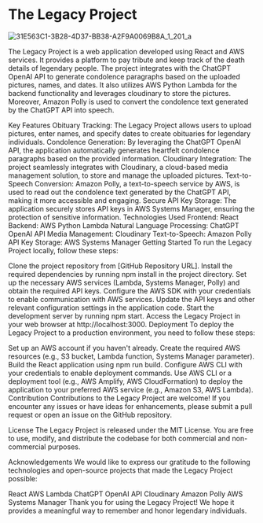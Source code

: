 # The Legacy Project

![31E563C1-3B28-4D37-BB38-A2F9A0069B8A_1_201_a](https://github.com/masroorposh10/The-Legacy/assets/113950154/f34e7d60-57f9-4a91-bfec-040d02f448f3)




The Legacy Project is a web application developed using React and AWS services. It provides a platform to pay tribute and keep track of the death details of legendary people. The project integrates with the ChatGPT OpenAI API to generate condolence paragraphs based on the uploaded pictures, names, and dates. It also utilizes AWS Python Lambda for the backend functionality and leverages cloudinary to store the pictures. Moreover, Amazon Polly is used to convert the condolence text generated by the ChatGPT API into speech.

Key Features
Obituary Tracking: The Legacy Project allows users to upload pictures, enter names, and specify dates to create obituaries for legendary individuals.
Condolence Generation: By leveraging the ChatGPT OpenAI API, the application automatically generates heartfelt condolence paragraphs based on the provided information.
Cloudinary Integration: The project seamlessly integrates with Cloudinary, a cloud-based media management solution, to store and manage the uploaded pictures.
Text-to-Speech Conversion: Amazon Polly, a text-to-speech service by AWS, is used to read out the condolence text generated by the ChatGPT API, making it more accessible and engaging.
Secure API Key Storage: The application securely stores API keys in AWS Systems Manager, ensuring the protection of sensitive information.
Technologies Used
Frontend: React
Backend: AWS Python Lambda
Natural Language Processing: ChatGPT OpenAI API
Media Management: Cloudinary
Text-to-Speech: Amazon Polly
API Key Storage: AWS Systems Manager
Getting Started
To run the Legacy Project locally, follow these steps:

Clone the project repository from [GitHub Repository URL].
Install the required dependencies by running npm install in the project directory.
Set up the necessary AWS services (Lambda, Systems Manager, Polly) and obtain the required API keys.
Configure the AWS SDK with your credentials to enable communication with AWS services.
Update the API keys and other relevant configuration settings in the application code.
Start the development server by running npm start.
Access the Legacy Project in your web browser at http://localhost:3000.
Deployment
To deploy the Legacy Project to a production environment, you need to follow these steps:

Set up an AWS account if you haven't already.
Create the required AWS resources (e.g., S3 bucket, Lambda function, Systems Manager parameter).
Build the React application using npm run build.
Configure AWS CLI with your credentials to enable deployment commands.
Use AWS CLI or a deployment tool (e.g., AWS Amplify, AWS CloudFormation) to deploy the application to your preferred AWS service (e.g., Amazon S3, AWS Lambda).
Contribution
Contributions to the Legacy Project are welcome! If you encounter any issues or have ideas for enhancements, please submit a pull request or open an issue on the GitHub repository.

License
The Legacy Project is released under the MIT License. You are free to use, modify, and distribute the codebase for both commercial and non-commercial purposes.

Acknowledgements
We would like to express our gratitude to the following technologies and open-source projects that made the Legacy Project possible:

React
AWS Lambda
ChatGPT OpenAI API
Cloudinary
Amazon Polly
AWS Systems Manager
Thank you for using the Legacy Project! We hope it provides a meaningful way to remember and honor legendary individuals.
